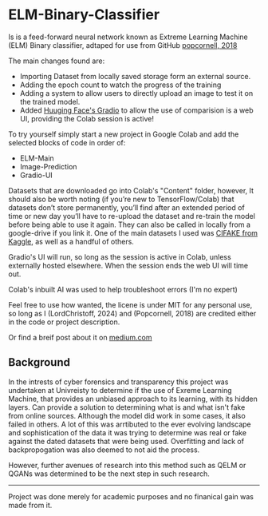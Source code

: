 # ELM-Binary-Classifier

Is is a feed-forward neural network known as Extreme Learning Machine (ELM) Binary classifier, adtaped for use from GitHub [popcornell, 2018](https://github.com/popcornell/tfelm/blob/pop_new/ELM_class_example.ipynb)

The main changes found are: 

- Importing Dataset from locally saved storage form an external source.
- Adding the epoch count to watch the progress of the training
- Adding a system to allow users to directly upload an image to test it on the trained model. 
- Added [Huuging Face's Gradio](https://huggingface.co/gradio) to allow the use of comparision is a web UI, providing the Colab session is active! 

To try yourself simply start a new project in Google Colab and add the selected blocks of code in order of: 

- ELM-Main
- Image-Prediction
- Gradio-UI

Datasets that are downloaded go into Colab's "Content" folder, however, It should also be worth noting (if you’re new to TensorFlow/Colab) that datasets don’t store permanently, you’ll find after an extended period of time or new day you’ll have to re-upload the dataset and re-train the model before being able to use it again. They can also be called in locally from a google-drive if you link it. One of the main datasets I used was [CIFAKE from Kaggle](https://www.kaggle.com/datasets/birdy654/cifake-real-and-ai-generated-synthetic-images), as well as a handful of others.

Gradio's UI will run, so long as the session is active in Colab, unless externally hosted elsewhere. When the session ends the web UI will time out. 

Colab's inbuilt AI was used to help troubleshoot errors (I'm no expert)

Feel free to use how wanted, the licene is under MIT for any personal use, so long as I (LordChristoff, 2024) and (Popcornell, 2018) are credited either in the code or project description. 

Or find a breif post about it on [medium.com](https://lordchristoff.medium.com/elm-image-classifier-using-tensorflow-f92564bc5efd)

## Background

In the intrests of cyber forensics and transparency this project was undertaken at Univreisty to determine if the use of Exreme Learning Machine, that provides an unbiased approach to its learning, with its hidden layers. Can provide a solution to determining what is and what isn't fake from online sources. Although the model did work in some cases, it also failed in others. A lot of this was arrtibuted to the ever evolving landscape and sophistication of the data it was trying to determine was real or fake against the dated datasets that were being used. Overfitting and lack of backpropogation was also deemed to not aid the process. 

However, further avenues of research into this method such as QELM or QGANs was determined to be the next step in such research. 

----

Project was done merely for academic purposes and no finanical gain was made from it. 
